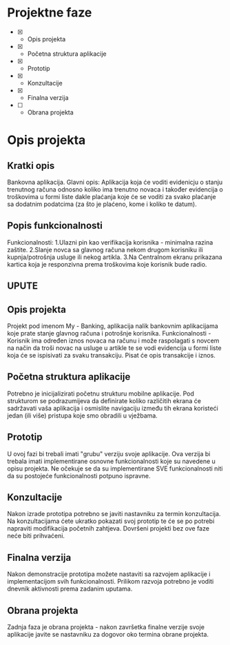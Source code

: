 # Projektne faze
- [X] - Opis projekta
- [X] - Početna struktura aplikacije
- [x] - Prototip
- [x] - Konzultacije
- [x] - Finalna verzija
- [ ] - Obrana projekta

# Opis projekta
## Kratki opis
Bankovna aplikacija.
Glavni opis:
Aplikacija koja će voditi evidenicju o stanju trenutnog računa odnosno koliko ima trenutno 
novaca i također evidencija o troškovima u formi liste dakle plaćanja koje će se voditi
za svako plaćanje sa dodatnim podatcima (za što je plaćeno, kome i koliko te datum).

## Popis funkcionalnosti
Funkcionalnosti:
1.Ulazni pin kao verifikacija korisnika - minimalna razina zaštite.
2.Slanje novca sa glavnog računa nekom drugom korisniku ili kupnja/potrošnja usluge ili nekog artikla.
3.Na Centralnom ekranu prikazana kartica koja je responzivna prema troškovima koje korisnik bude radio.

## UPUTE
## Opis projekta
Projekt pod imenom My - Banking, aplikacija nalik bankovnim aplikacijama koje prate stanje glavnog računa i potrošnje korisnika.
Funkcionalnosti - Korisnik ima određen iznos novaca  na računu i može raspolagati s novcem na način da troši novac na usluge u artikle te se vodi evidencija u formi liste koja će se ispisivati za svaku transakciju. Pisat će opis transakcije i iznos.
## Početna struktura aplikacije
Potrebno je inicijalizirati početnu strukturu mobilne aplikacije.
Pod strukturom se podrazumijeva da definirate koliko različitih ekrana će sadržavati vaša aplikacija i osmislite navigaciju između tih ekrana koristeći jedan (ili više) pristupa koje smo obradili u vježbama.

## Prototip
U ovoj fazi bi trebali imati "grubu" verziju svoje aplikacije. Ova verzija bi trebala imati implementirane osnovne funkcionalnosti koje su navedene u opisu projekta. Ne očekuje se da su implementirane SVE funkcionalnosti niti da su postojeće funkcionalnosti potpuno ispravne.

## Konzultacije
Nakon izrade prototipa potrebno se javiti nastavniku za termin konzultacija. Na konzultacijama ćete ukratko pokazati svoj prototip te će se po potrebi napraviti modifikacija početnih zahtjeva. Dovršeni projekti bez ove faze neće biti prihvaćeni.

## Finalna verzija
Nakon demonstracije prototipa možete nastaviti sa razvojem aplikacije i implementacijom svih funkcionalnosti. Prilikom razvoja potrebno je voditi dnevnik aktivnosti prema zadanim uputama.

## Obrana projekta
Zadnja faza je obrana projekta - nakon završetka finalne verzije svoje aplikacije javite se nastavniku za dogovor oko termina obrane projekta.
